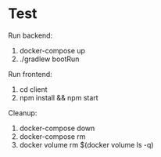 # Test

Run backend:
1. docker-compose up
2. ./gradlew bootRun

Run frontend:
1. cd client
2. npm install && npm start


Cleanup:
1. docker-compose down
2. docker-compose rm
3. docker volume rm $(docker volume ls -q)
